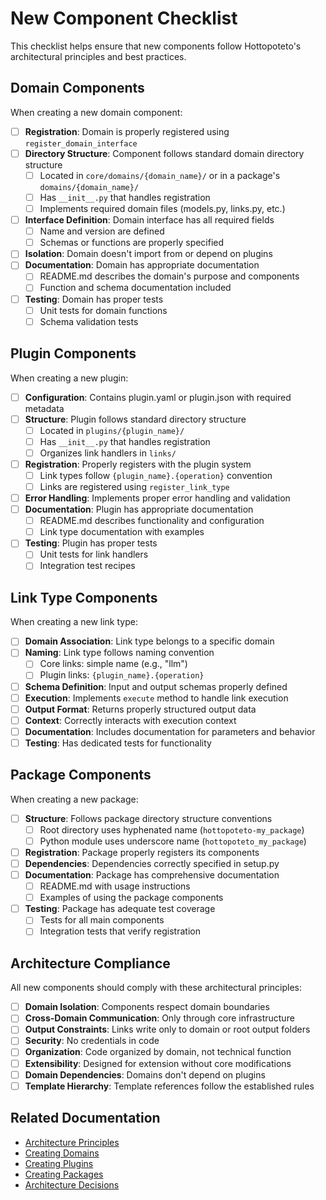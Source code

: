 # New Component Checklist

This checklist helps ensure that new components follow Hottopoteto's architectural principles and best practices.

## Domain Components

When creating a new domain component:

- [ ] **Registration**: Domain is properly registered using `register_domain_interface`
- [ ] **Directory Structure**: Component follows standard domain directory structure
  - [ ] Located in `core/domains/{domain_name}/` or in a package's `domains/{domain_name}/`
  - [ ] Has `__init__.py` that handles registration
  - [ ] Implements required domain files (models.py, links.py, etc.)
- [ ] **Interface Definition**: Domain interface has all required fields
  - [ ] Name and version are defined
  - [ ] Schemas or functions are properly specified
- [ ] **Isolation**: Domain doesn't import from or depend on plugins
- [ ] **Documentation**: Domain has appropriate documentation
  - [ ] README.md describes the domain's purpose and components
  - [ ] Function and schema documentation included
- [ ] **Testing**: Domain has proper tests
  - [ ] Unit tests for domain functions
  - [ ] Schema validation tests

## Plugin Components

When creating a new plugin:

- [ ] **Configuration**: Contains plugin.yaml or plugin.json with required metadata
- [ ] **Structure**: Plugin follows standard directory structure
  - [ ] Located in `plugins/{plugin_name}/` 
  - [ ] Has `__init__.py` that handles registration
  - [ ] Organizes link handlers in `links/`
- [ ] **Registration**: Properly registers with the plugin system
  - [ ] Link types follow `{plugin_name}.{operation}` convention
  - [ ] Links are registered using `register_link_type`
- [ ] **Error Handling**: Implements proper error handling and validation
- [ ] **Documentation**: Plugin has appropriate documentation
  - [ ] README.md describes functionality and configuration
  - [ ] Link type documentation with examples
- [ ] **Testing**: Plugin has proper tests
  - [ ] Unit tests for link handlers
  - [ ] Integration test recipes

## Link Type Components

When creating a new link type:

- [ ] **Domain Association**: Link type belongs to a specific domain
- [ ] **Naming**: Link type follows naming convention
  - [ ] Core links: simple name (e.g., "llm")
  - [ ] Plugin links: `{plugin_name}.{operation}`
- [ ] **Schema Definition**: Input and output schemas properly defined
- [ ] **Execution**: Implements `execute` method to handle link execution
- [ ] **Output Format**: Returns properly structured output data
- [ ] **Context**: Correctly interacts with execution context
- [ ] **Documentation**: Includes documentation for parameters and behavior
- [ ] **Testing**: Has dedicated tests for functionality

## Package Components

When creating a new package:

- [ ] **Structure**: Follows package directory structure conventions
  - [ ] Root directory uses hyphenated name (`hottopoteto-my_package`)
  - [ ] Python module uses underscore name (`hottopoteto_my_package`)
- [ ] **Registration**: Package properly registers its components
- [ ] **Dependencies**: Dependencies correctly specified in setup.py
- [ ] **Documentation**: Package has comprehensive documentation
  - [ ] README.md with usage instructions
  - [ ] Examples of using the package components
- [ ] **Testing**: Package has adequate test coverage
  - [ ] Tests for all main components
  - [ ] Integration tests that verify registration

## Architecture Compliance

All new components should comply with these architectural principles:

- [ ] **Domain Isolation**: Components respect domain boundaries
- [ ] **Cross-Domain Communication**: Only through core infrastructure
- [ ] **Output Constraints**: Links write only to domain or root output folders
- [ ] **Security**: No credentials in code
- [ ] **Organization**: Code organized by domain, not technical function
- [ ] **Extensibility**: Designed for extension without core modifications
- [ ] **Domain Dependencies**: Domains don't depend on plugins
- [ ] **Template Hierarchy**: Template references follow the established rules

## Related Documentation

- [Architecture Principles](../reference/architecture-principles-summary.md)
- [Creating Domains](creating-domains.md)
- [Creating Plugins](creating_plugins.md)
- [Creating Packages](creating-packages.md)
- [Architecture Decisions](../architecture/decisions/)